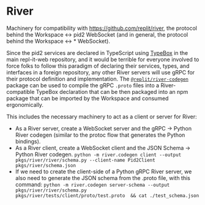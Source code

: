 # River

Machinery for compatibility with <https://github.com/replit/river>, the protocol behind the Workspace ↔ pid2 WebSocket (and in general, the protocol behind the Workspace ↔ * WebSocket).

Since the pid2 services are declared in TypeScript using [TypeBox](https://github.com/sinclairzx81/typebox/) in the main repl-it-web repository, and it would be terrible for everyone involved to force folks to follow this paradigm of declaring their services, types, and interfaces in a foreign repository, any other River servers will use gRPC for their protocol definition and implementation. The [`@replit/river-codegen`](https://www.npmjs.com/package/@replit/river-codegen) package can be used to compile the gRPC `.proto` files into a River-compatible TypeBox declaration that can be then packaged into an npm package that can be imported by the Workspace and consumed ergonomically.

This includes the necessary machinery to act as a client or server for River:

* As a River server, create a WebSocket server and the gRPC -> Python River codegen (similar to the protoc flow that generates the Python bindings).
* As a River client, create a WebSocket client and the JSON Schema -> Python River codegen.
  `python -m river.codegen client --output pkgs/river/river/schema.py --client-name Pid2Client pkgs/river/schema.json`
* If we need to create the client-side of a Python gRPC River server, we also need to generate the JSON schema from the .proto file, with this command:
  `python -m river.codegen server-schema --output pkgs/river/river/schema.py  pkgs/river/tests/client/proto/test.proto  && cat ./test_schema.json`
